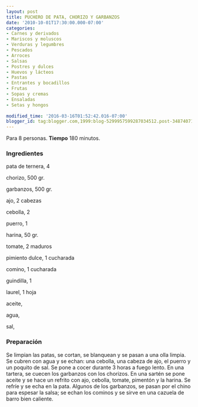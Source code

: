 ```yaml
---
layout: post
title: PUCHERO DE PATA, CHORIZO Y GARBANZOS
date: '2010-10-01T17:30:00.000-07:00'
categories:
- Carnes y derivados
- Mariscos y moluscos
- Verduras y legumbres
- Pescados
- Arroces
- Salsas
- Postres y dulces
- Huevos y lácteos
- Pastas
- Entrantes y bocadillos
- Frutas
- Sopas y cremas
- Ensaladas
- Setas y hongos
 
modified_time: '2016-03-16T01:52:42.016-07:00'
blogger_id: tag:blogger.com,1999:blog-5299957599287034512.post-3487407169247419139
---
```


Para 8 personas.
<b>Tiempo</b> 180 minutos.

<h3>Ingredientes</h3>

pata de ternera, 4

chorizo, 500 gr.

garbanzos, 500 gr.

ajo, 2 cabezas

cebolla, 2

puerro, 1

harina, 50 gr.

tomate, 2 maduros

pimiento dulce, 1 cucharada

comino, 1 cucharada

guindilla, 1

laurel, 1 hoja

aceite,

agua,

sal,

<h3>Preparación</h3>

Se limpian las patas, se cortan, se blanquean y se pasan a una olla limpia. Se cubren con agua y se echan: una cebolla, una cabeza de ajo, el puerro y un poquito de sal. Se pone a cocer durante 3 horas a fuego lento. En una tartera, se cuecen los garbanzos con los chorizos. En una sartén se pone aceite y se hace un refrito con ajo, cebolla, tomate, pimentón y la harina. Se refríe y se echa en la pata. Algunos de los garbanzos, se pasan por el chino para espesar la salsa; se echan los cominos y se sirve en una cazuela de barro bien caliente.

